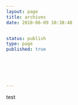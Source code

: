 ```yaml
---
layout: page
title: archives
date: 2010-06-09 10:38:48


status: publish
type: page
published: true






---
```

test
